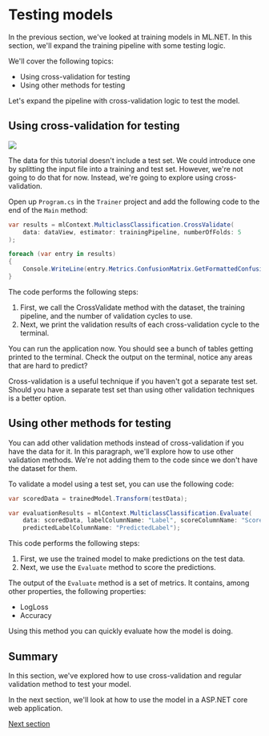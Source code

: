 # Testing models
In the previous section, we've looked at training models in ML.NET. In this
section, we'll expand the training pipeline with some testing logic.

We'll cover the following topics:

* Using cross-validation for testing
* Using other methods for testing

Let's expand the pipeline with cross-validation logic to test the model.

## Using cross-validation for testing

[![](http://img.youtube.com/vi/IamXQZQyWBg/0.jpg)](http://www.youtube.com/watch?v=IamXQZQyWBg "Validating the model")

The data for this tutorial doesn't include a test set. We could introduce one by
splitting the input file into a training and test set. However, we're not going
to do that for now. Instead, we're going to explore using cross-validation.

Open up `Program.cs` in the `Trainer` project and add the following code to the
end of the `Main` method:

``` csharp
var results = mlContext.MulticlassClassification.CrossValidate(
    data: dataView, estimator: trainingPipeline, numberOfFolds: 5
);

foreach (var entry in results)
{
    Console.WriteLine(entry.Metrics.ConfusionMatrix.GetFormattedConfusionTable());
}
```

The code performs the following steps:

1. First, we call the CrossValidate method with the dataset, the training
   pipeline, and the number of validation cycles to use.
2. Next, we print the validation results of each cross-validation cycle to the
   terminal.

You can run the application now. You should see a bunch of tables getting
printed to the terminal. Check the output on the terminal, notice any areas that
are hard to predict?

Cross-validation is a useful technique if you haven't got a separate test set.
Should you have a separate test set than using other validation techniques is a
better option.

## Using other methods for testing

You can add other validation methods instead of cross-validation if you have the
data for it. In this paragraph, we'll explore how to use other validation
methods. We're not adding them to the code since we don't have the dataset for
them.

To validate a model using a test set, you can use the following code:

``` csharp
var scoredData = trainedModel.Transform(testData);

var evaluationResults = mlContext.MulticlassClassification.Evaluate(
    data: scoredData, labelColumnName: "Label", scoreColumnName: "Score",
    predictedLabelColumnName: "PredictedLabel");
```

This code performs the following steps:

1. First, we use the trained model to make predictions on the test data.
2. Next, we use the `Evaluate` method to score the predictions.

The output of the `Evaluate` method is a set of metrics. It contains, among
other properties, the following properties:

* LogLoss
* Accuracy


Using this method you can quickly evaluate how the model is doing.

## Summary

In this section, we've explored how to use cross-validation and regular
validation method to test your model.

In the next section, we'll look at how to use the model in a ASP.NET core web
application.

[Next section](/using-models/README.md)
